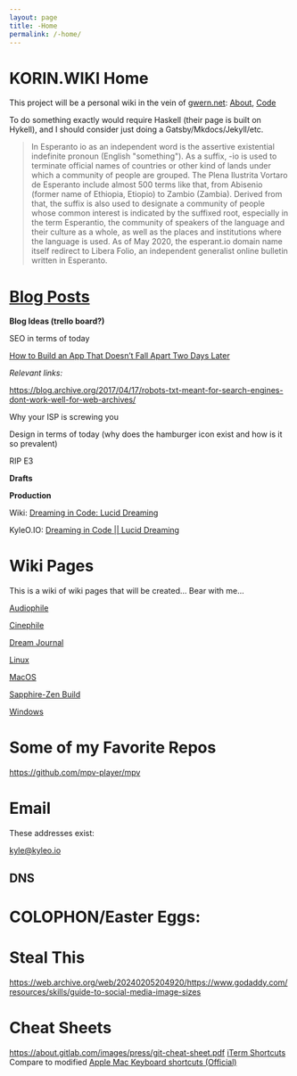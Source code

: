 ```yaml
---
layout: page
title: -Home
permalink: /-home/
---
```


KORIN.WIKI Home
======
This project will be a personal wiki in the vein of [gwern.net](https://gwern.net): [About](https://gwern.net/About), [Code](https://github.com/gjord/gwern.net)

To do something exactly would require Haskell (their page is built on Hykell), and I should consider just doing a Gatsby/Mkdocs/Jekyll/etc.

> In Esperanto io as an independent word is the assertive existential indefinite pronoun (English "something"). As a suffix, -io is used to terminate official names of countries or other kind of lands under which a community of people are grouped. The Plena Ilustrita Vortaro de Esperanto include almost 500 terms like that, from Abisenio (former name of Ethiopia, Etiopio) to Zambio (Zambia). Derived from that, the suffix is also used to designate a community of people whose common interest is indicated by the suffixed root, especially in the term Esperantio, the community of speakers of the language and their culture as a whole, as well as the places and institutions where the language is used. As of May 2020, the esperant.io domain name itself redirect to Libera Folio, an independent generalist online bulletin written in Esperanto.

[Blog Posts](blog-posts)
========
**Blog Ideas (trello board?)**

SEO in terms of today

[How to Build an App That Doesn’t Fall Apart Two Days Later](blog-posts/scraps/How-to-Build-an-App-That-Doesnt-Fall-Apart-Two-Days-Later)

_Relevant links:_

https://blog.archive.org/2017/04/17/robots-txt-meant-for-search-engines-dont-work-well-for-web-archives/

Why your ISP is screwing you

Design in terms of today (why does the hamburger icon exist and how is it so prevalent) 

RIP E3

**Drafts**



**Production**

Wiki: [Dreaming in Code: Lucid Dreaming](https://gitlab.whatco.de/root/kyle-o-io/-/wikis/Dreaming-in-Code-%7C%7C-Lucid-Dreaming)

KyleO.IO: [Dreaming in Code || Lucid Dreaming](https://kyleo.io/dreaming-in-code-lucid-dreaming)

Wiki Pages
======
This is a wiki of wiki pages that will be created... Bear with me...

[Audiophile](audiophile)

[Cinephile](cinephile)

[Dream Journal](dream-journal)

[Linux](operating-system/Linux)

[MacOS](operating-system/MacOS)

[Sapphire-Zen Build](Sapphire-Zen-Build)

[Windows](operating-system/Microsoft-Windows)

Some of my Favorite Repos
======
https://github.com/mpv-player/mpv

Email
======
These addresses exist:

[kyle@kyleo.io](mailto:kyle@kyleo.io)

## DNS

COLOPHON/Easter Eggs:
====
Steal This
======
https://web.archive.org/web/20240205204920/https://www.godaddy.com/resources/skills/guide-to-social-media-image-sizes

Cheat Sheets
========
https://about.gitlab.com/images/press/git-cheat-sheet.pdf
[iTerm Shortcuts](https://gist.github.com/squarism/ae3613daf5c01a98ba3a) Compare to modified
[Apple Mac Keyboard shortcuts (Official)](https://support.apple.com/en-us/HT201236)